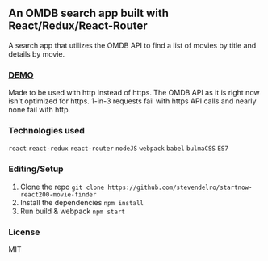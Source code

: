 ## An OMDB search app built with React/Redux/React-Router
A search app that utilizes the OMDB API to find a list of movies by title and details by movie. 

### [DEMO](http://sd-movie-finder.herokuapp.com)

Made to be used with http instead of https. The OMDB API as it is right now isn't optimized for https. 1-in-3 requests fail with https API calls and nearly none fail with http.

### Technologies used

`react` `react-redux` `react-router` `nodeJS` `webpack` `babel` `bulmaCSS` `ES7`

### Editing/Setup

1. Clone the repo 
  `git clone https://github.com/stevendelro/startnow-react200-movie-finder`
2. Install the dependencies 
  `npm install`
3. Run build & webpack 
  `npm start`

### License

MIT
